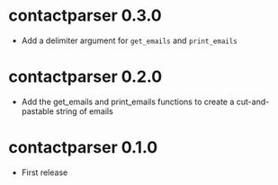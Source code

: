 # contactparser 0.3.0
* Add a delimiter argument for `get_emails` and `print_emails`

# contactparser 0.2.0
* Add the get_emails and print_emails functions to create a cut-and-pastable string of emails

# contactparser 0.1.0
* First release
